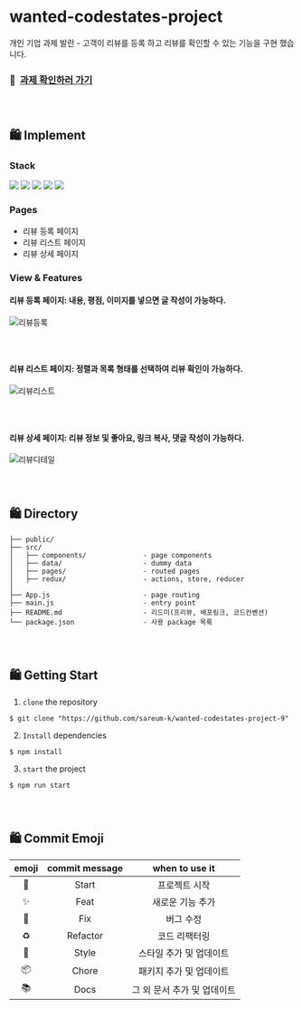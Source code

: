 # wanted-codestates-project
개인 기업 과제 발란 - 고객이 리뷰를 등록 하고 리뷰를 확인할 수 있는 기능을 구현 했습니다.

### 🧷 &nbsp;[과제 확인하러 가기](https://pre-onboarding-balaan.netlify.app/)

### <br/>
## 🛍 Implement

### Stack
<img src="https://img.shields.io/badge/JavaScript-F7DF1E?style=flat-square&logo=JavaScript&logoColor=black"/> <img src="https://img.shields.io/badge/React-61DAFB?style=flat-square&logo=React&logoColor=black"/> <img src="https://img.shields.io/badge/React Router-CA4245?style=flat-square&logo=React&logoColor=black"/> <img src="https://img.shields.io/badge/Redux-764ABC?style=flat-square&logo=Redux&logoColor=white"/> <img src="https://img.shields.io/badge/styled_components-DB7093?style=flat-square&logo=styled-components&logoColor=white"/>

### Pages
- 리뷰 등록 페이지
- 리뷰 리스트 페이지
- 리뷰 상세 페이지

### View & Features
<h4>리뷰 등록 페이지: 내용, 평점, 이미지를 넣으면 글 작성이 가능하다.</h4>

![리뷰등록](https://user-images.githubusercontent.com/87534763/160047231-97a92761-2256-4840-a48c-2e90933a9e93.gif) 
### <br/>
<h4>리뷰 리스트 페이지: 정렬과 목록 형태를 선택하여 리뷰 확인이 가능하다.</h4>

![리뷰리스트](https://user-images.githubusercontent.com/87534763/160046937-10848682-0eb1-4645-9de1-7820ae737b0e.gif)
### <br/>
<h4>리뷰 상세 페이지: 리뷰 정보 및 좋아요, 링크 복사, 댓글 작성이 가능하다.</h4>

![리뷰디테일](https://user-images.githubusercontent.com/87534763/160047250-21582fe5-d0a4-4585-a020-45f79d3c6865.gif)


### <br/>
## 🛍 Directory

```
├── public/
├── src/
│   ├── components/              - page components
│   ├── data/                    - dummy data
│   ├── pages/                   - routed pages
│   ├── redux/                   - actions, store, reducer
│
├── App.js                       - page routing
├── main.js                      - entry point
├── README.md                    - 리드미(프리뷰, 배포링크, 코드컨벤션)
└── package.json                 - 사용 package 목록
```

### <br/>

## 🛍 Getting Start

1. `clone` the repository

```
$ git clone "https://github.com/sareum-k/wanted-codestates-project-9"
```

2. `Install` dependencies

```
$ npm install
```

3. `start` the project

```
$ npm run start
```
### <br/>
## 🛍 Commit Emoji

|   emoji    | commit message |       when to use it        |
| :--------: | :------------: | :-------------------------: |
|   :tada:   |     Start      |        프로젝트 시작        |
| :sparkles: |      Feat      |      새로운 기능 추가       |
|   :bug:    |      Fix       |          버그 수정          |
| :recycle:  |    Refactor    |        코드 리팩터링        |
| :lipstick: |     Style      |   스타일 추가 및 업데이트   |
| :package:  |     Chore      |   패키지 추가 및 업데이트   |
|  :books:   |      Docs      | 그 외 문서 추가 및 업데이트 |

### <br/>

###

